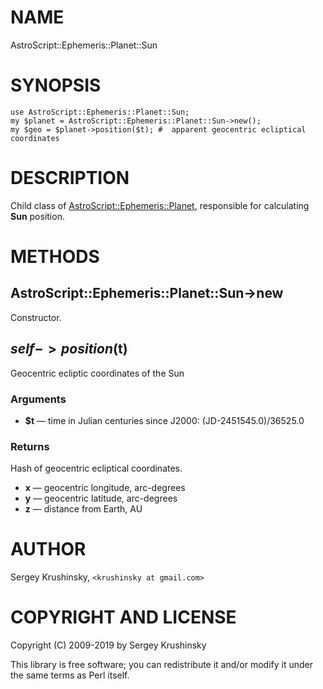 # NAME

AstroScript::Ephemeris::Planet::Sun

# SYNOPSIS

    use AstroScript::Ephemeris::Planet::Sun;
    my $planet = AstroScript::Ephemeris::Planet::Sun->new();
    my $geo = $planet->position($t); #  apparent geocentric ecliptical coordinates

# DESCRIPTION

Child class of [AstroScript::Ephemeris::Planet](https:/github.com/skrushinsky/astroscript/docs/AstroScript/Ephemeris/Planet.md), responsible for calculating
**Sun** position.

# METHODS

## AstroScript::Ephemeris::Planet::Sun->new

Constructor.

## $self->position($t)

Geocentric ecliptic coordinates of the Sun

### Arguments

- **$t** — time in Julian centuries since J2000: (JD-2451545.0)/36525.0

### Returns

Hash of geocentric ecliptical coordinates.

- **x** — geocentric longitude, arc-degrees
- **y** — geocentric latitude, arc-degrees
- **z** — distance from Earth, AU

# AUTHOR

Sergey Krushinsky, `<krushinsky at gmail.com>`

# COPYRIGHT AND LICENSE

Copyright (C) 2009-2019 by Sergey Krushinsky

This library is free software; you can redistribute it and/or modify
it under the same terms as Perl itself.